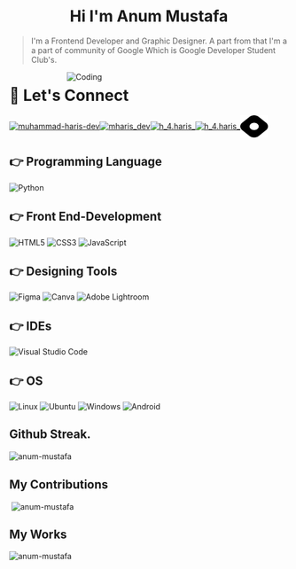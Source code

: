 <center>
  <h1> Hi I'm Anum Mustafa </h1>
</center>

> I'm a Frontend Developer and Graphic Designer. A part from that I'm a a part of community of Google Which is Google Developer Student Club's.

<img align="right" alt="Coding" width="400" src="https://camo.githubusercontent.com/691cdc5f9c4dc0e88650b97d480af9237d9422963bd1184f95e00087d3aa8bbd/68747470733a2f2f692e696d6775722e636f6d2f72486c456444712e676966">


# 🤝 Let's Connect
<p align="left">
<a href="https://www.linkedin.com/in/anum-mustafa-36218822a" target="blank"><img align="center" src="https://raw.githubusercontent.com/rahuldkjain/github-profile-readme-generator/master/src/images/icons/Social/linked-in-alt.svg" alt="muhammad-haris-dev" height="40" width="50" /></a><a href="https://twitter.com/MHaris_Dev" target="blank"><img align="center" src="https://raw.githubusercontent.com/rahuldkjain/github-profile-readme-generator/master/src/images/icons/Social/twitter.svg" alt="mharis_dev" height="40" width="50" /></a><a href="https://www.instagram.com/mharis_dev/" target="blank"><img align="center" src="https://raw.githubusercontent.com/rahuldkjain/github-profile-readme-generator/master/src/images/icons/Social/facebook.svg" alt="h_4.haris_" height="40" width="50" /></a><a href="https://www.instagram.com/mharis_dev/" target="blank"><img align="center" src="https://raw.githubusercontent.com/rahuldkjain/github-profile-readme-generator/master/src/images/icons/Social/instagram.svg" alt="h_4.haris_" height="40" width="50" /></a><a href="https://muhammadharis.hashnode.dev/" target="blank"><img align="center" src="hashnode.svg" alt="muhammadharis" height=40" width="50" /></a>
</p>


## 👉 Programming Language
![Python](https://img.shields.io/badge/python-%23323330.svg?style=for-the-badge&logo=python&logoColor=#5DADE2)


## 👉 Front End-Development
![HTML5](https://img.shields.io/badge/html5-%23E34F26.svg?style=for-the-badge&logo=html5&logoColor=white)
![CSS3](https://img.shields.io/badge/css3-%231572B6.svg?style=for-the-badge&logo=css3&logoColor=white)
![JavaScript](https://img.shields.io/badge/javascript-%23323330.svg?style=for-the-badge&logo=javascript&logoColor=%23F7DF1E)


## 👉 Designing Tools
![Figma](https://img.shields.io/badge/figma-%23F24E1E.svg?style=for-the-badge&logo=figma&logoColor=white)
![Canva](https://img.shields.io/badge/Canva-%2300C4CC.svg?style=for-the-badge&logo=Canva&logoColor=white)
![Adobe Lightroom](https://img.shields.io/badge/Adobe%20Lightroom-31A8FF.svg?style=for-the-badge&logo=Adobe%20Lightroom&logoColor=white)


## 👉 IDEs
![Visual Studio Code](https://img.shields.io/badge/Visual%20Studio%20Code-0078d7.svg?style=for-the-badge&logo=visual-studio-code&logoColor=white)

## 👉 OS
![Linux](https://img.shields.io/badge/Linux-FCC624?style=for-the-badge&logo=linux&logoColor=black)
![Ubuntu](https://img.shields.io/badge/Ubuntu-E95420?style=for-the-badge&logo=ubuntu&logoColor=white)
![Windows](https://img.shields.io/badge/Windows-0078D6?style=for-the-badge&logo=windows&logoColor=white)
![Android](https://img.shields.io/badge/Android-3DDC84?style=for-the-badge&logo=android&logoColor=white)


<h2>Github Streak.</h2>
<p><img align="center" src="https://github-readme-streak-stats.herokuapp.com/?user=anum-mustafa&" alt="anum-mustafa" /></p>

<h2>My Contributions</h2>
<p>&nbsp;<img align="center" src="https://github-readme-stats.vercel.app/api?username=anum-mustafa&show_icons=true&locale=en" alt="anum-mustafa" /></p>

<h2>My Works</h2>
<p><img align="left" src="https://github-readme-stats.vercel.app/api/top-langs?username=anum-mustafa&show_icons=true&locale=en&layout=compact" alt="anum-mustafa" /></p>

